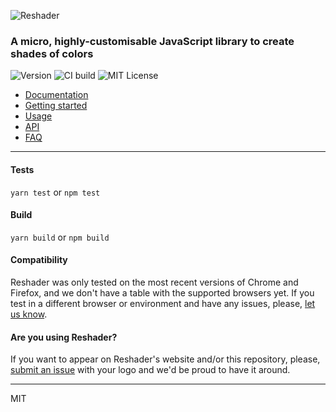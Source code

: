 ![Reshader](https://i.imgur.com/tltoY3U.png)

### A micro, highly-customisable JavaScript library to create shades of colors

![Version](https://img.shields.io/npm/v/reshader.svg) ![CI build](https://img.shields.io/travis/chiefGui/reshader.svg) ![MIT License](https://img.shields.io/npm/l/reshader.svg)

- [Documentation](https://reshader.com/)
- [Getting started](https://reshader.com/#getting-started)
- [Usage](https://reshader.com/#usage)
- [API](https://reshader.com/#api)
- [FAQ](https://reshader.com/#faq)

---

#### Tests

`yarn test` or `npm test`

#### Build

`yarn build` or `npm build`

#### Compatibility

Reshader was only tested on the most recent versions of Chrome and Firefox, and we don't have a table with the supported browsers yet. If you test in a different browser or environment and have any issues, please, [let us know](https://github.com/chiefGui/reshader/issues/new).

#### Are you using Reshader?

If you want to appear on Reshader's website and/or this repository, please, [submit an issue](https://github.com/chiefGui/reshader/issues/new) with your logo and we'd be proud to have it around.


---

MIT
